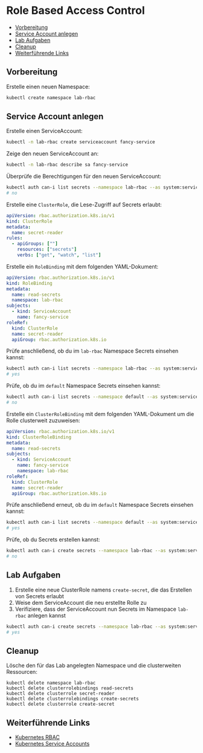 # Role Based Access Control

<!-- BEGIN mktoc -->

- [Vorbereitung](#vorbereitung)
- [Service Account anlegen](#service-account-anlegen)
- [Lab Aufgaben](#lab-aufgaben)
- [Cleanup](#cleanup)
- [Weiterführende Links](#weiterführende-links)
<!-- END mktoc -->

## Vorbereitung

Erstelle einen neuen Namespace:

```sh
kubectl create namespace lab-rbac
```

## Service Account anlegen

Erstelle einen ServiceAccount:

```sh
kubectl -n lab-rbac create serviceaccount fancy-service
```

Zeige den neuen ServiceAccount an:

```sh
kubectl -n lab-rbac describe sa fancy-service
```

Überprüfe die Berechtigungen für den neuen ServiceAccount:

```sh
kubectl auth can-i list secrets --namespace lab-rbac --as system:serviceaccount:lab-rbac:fancy-service
# no
```

Erstelle eine `ClusterRole`, die Lese-Zugriff auf Secrets erlaubt:

```yaml
apiVersion: rbac.authorization.k8s.io/v1
kind: ClusterRole
metadata:
  name: secret-reader
rules:
  - apiGroups: [""]
    resources: ["secrets"]
    verbs: ["get", "watch", "list"]
```

Erstelle ein `RoleBinding` mit dem folgenden YAML-Dokument:

```yaml
apiVersion: rbac.authorization.k8s.io/v1
kind: RoleBinding
metadata:
  name: read-secrets
  namespace: lab-rbac
subjects:
  - kind: ServiceAccount
    name: fancy-service
roleRef:
  kind: ClusterRole
  name: secret-reader
  apiGroup: rbac.authorization.k8s.io
```

Prüfe anschließend, ob du im `lab-rbac` Namespace Secrets einsehen kannst:

```sh
kubectl auth can-i list secrets --namespace lab-rbac --as system:serviceaccount:lab-rbac:fancy-service
# yes
```

Prüfe, ob du im `default` Namespace Secrets einsehen kannst:

```sh
kubectl auth can-i list secrets --namespace default --as system:serviceaccount:lab-rbac:fancy-service
# no
```

Erstelle ein `ClusterRoleBinding` mit dem folgenden YAML-Dokument um die Rolle clusterweit zuzuweisen:

```yaml
apiVersion: rbac.authorization.k8s.io/v1
kind: ClusterRoleBinding
metadata:
  name: read-secrets
subjects:
  - kind: ServiceAccount
    name: fancy-service
    namespace: lab-rbac
roleRef:
  kind: ClusterRole
  name: secret-reader
  apiGroup: rbac.authorization.k8s.io
```

Prüfe anschließend erneut, ob du im `default` Namespace Secrets einsehen kannst:

```sh
kubectl auth can-i list secrets --namespace default --as system:serviceaccount:lab-rbac:fancy-service
# yes
```

Prüfe, ob du Secrets erstellen kannst:

```sh
kubectl auth can-i create secrets --namespace lab-rbac --as system:serviceaccount:lab-rbac:fancy-service
# no
```

## Lab Aufgaben

1. Erstelle eine neue ClusterRole namens `create-secret`, die das Erstellen von Secrets erlaubt
2. Weise dem ServiceAccount die neu erstellte Rolle zu
3. Verifiziere, dass der ServiceAccount nun Secrets im Namespace `lab-rbac` anlegen kannst

```sh
kubectl auth can-i create secrets --namespace lab-rbac --as system:serviceaccount:lab-rbac:fancy-service
# yes
```

## Cleanup

Lösche den für das Lab angelegten Namespace und die clusterweiten Ressourcen:

```shell
kubectl delete namespace lab-rbac
kubectl delete clusterrolebindings read-secrets
kubectl delete clusterrole secret-reader
kubectl delete clusterrolebindings create-secrets
kubectl delete clusterrole create-secret
```

## Weiterführende Links

- [Kubernetes RBAC](https://kubernetes.io/docs/reference/access-authn-authz/rbac/)
- [Kubernetes Service Accounts](https://kubernetes.io/docs/reference/access-authn-authz/service-accounts-admin/)
